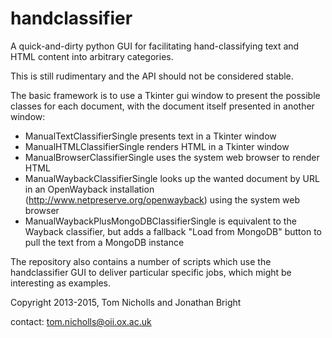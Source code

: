 handclassifier
==============

A quick-and-dirty python GUI for facilitating hand-classifying text and
HTML content into arbitrary categories.

This is still rudimentary and the API should not be considered stable.

The basic framework is to use a Tkinter gui window to present the possible
classes for each document, with the document itself presented in another
window:

* ManualTextClassifierSingle presents text in a Tkinter window
* ManualHTMLClassifierSingle renders HTML in a Tkinter window
* ManualBrowserClassifierSingle uses the system web browser to render HTML
* ManualWaybackClassifierSingle looks up the wanted document by URL in an
  OpenWayback installation (http://www.netpreserve.org/openwayback) using the
  system web browser
* ManualWaybackPlusMongoDBClassifierSingle is equivalent to the Wayback
  classifier, but adds a fallback "Load from MongoDB" button to pull the text
  from a MongoDB instance

The repository also contains a number of scripts which use the handclassifier
GUI to deliver particular specific jobs, which might be interesting as examples.

Copyright 2013-2015, Tom Nicholls and Jonathan Bright

contact: tom.nicholls@oii.ox.ac.uk
